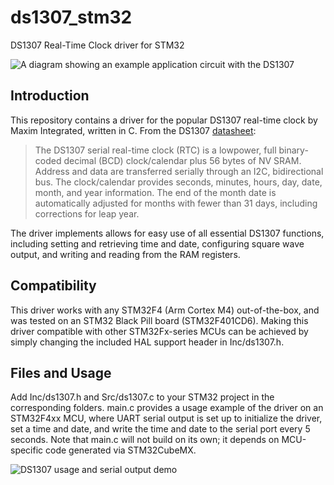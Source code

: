 # ds1307_stm32
DS1307 Real-Time Clock driver for STM32

![A diagram showing an example application circuit with the DS1307](https://github.com/jx-zheng/ds1307_stm32/assets/43159579/e8699f93-a013-422d-a9e5-86b10e564188)

## Introduction

This repository contains a driver for the popular DS1307 real-time clock by Maxim Integrated, written in C. From the DS1307 [datasheet](https://www.analog.com/media/en/technical-documentation/data-sheets/DS1307.pdf):

> The DS1307 serial real-time clock (RTC) is a lowpower, full binary-coded decimal (BCD) clock/calendar plus 56 bytes of NV SRAM. Address and data are transferred serially through an I2C, bidirectional bus.
The clock/calendar provides seconds, minutes, hours, day, date, month, and year information. The end of the month date is automatically adjusted for months with fewer than 31 days, including corrections for leap year. 

The driver implements allows for easy use of all essential DS1307 functions, including setting and retrieving time and date, configuring square wave output, and writing and reading from the RAM registers.

## Compatibility

This driver works with any STM32F4 (Arm Cortex M4) out-of-the-box, and was tested on an STM32 Black Pill board (STM32F401CD6). Making this driver compatible with other STM32Fx-series MCUs can be achieved by simply changing the included HAL support header in Inc/ds1307.h.

## Files and Usage

Add Inc/ds1307.h and Src/ds1307.c to your STM32 project in the corresponding folders. main.c provides a usage example of the driver on an STM32F4xx MCU,
where UART serial output is set up to initialize the driver, set a time and date, and write the time and date to the serial port every 5 seconds. Note that main.c will not build on its own; it depends on MCU-specific code generated via STM32CubeMX.

![DS1307 usage and serial output demo](https://github.com/jx-zheng/ds1307_stm32/assets/43159579/6e5a584e-f65f-49d1-b551-98f1e83c5f71)


